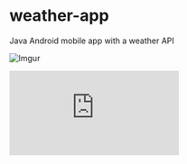 # weather-app
Java Android mobile app with a weather API


![Imgur](https://i.imgur.com/DMFxRa7.jpg)

![img](https://i.imgur.com/lTfJxzi.png.img)
